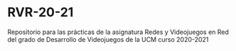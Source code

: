 # RVR-20-21
Repositorio para las prácticas de la asignatura Redes y Videojuegos en Red del grado de Desarrollo de Videojuegos de la UCM curso 2020-2021
